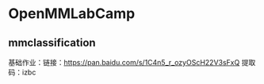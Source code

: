 # OpenMMLabCamp
## mmclassification
基础作业：链接：https://pan.baidu.com/s/1C4n5_r_ozyOScH22V3sFxQ 提取码：izbc 
